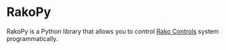 # RakoPy
RakoPy is a Python library that allows you to control [Rako Controls](https://rakocontrols.com) system programmatically.
